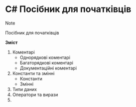 # C# Посібник для початківців

> [!NOTE]  
> Посібник для початківців

**Зміст**
1. Коментарі
   - Однорядкові коментарі
   - Багаторядкові коментарі
   - Документаційні коментарі
2. Константи та змінні
   - Константи
   - Змінні
4. Типи даних
5. Оператори та вирази
6. 
